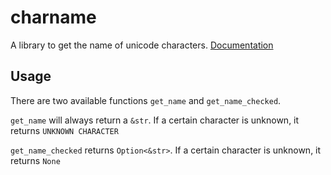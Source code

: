 # charname
A library to get the name of unicode characters. [Documentation](https://docs.rs/charname)

## Usage
There are two available functions `get_name` and `get_name_checked`.

`get_name` will always return a `&str`. If a certain character is unknown, it returns `UNKNOWN CHARACTER`

`get_name_checked` returns `Option<&str>`. If a certain character is unknown, it returns `None`
